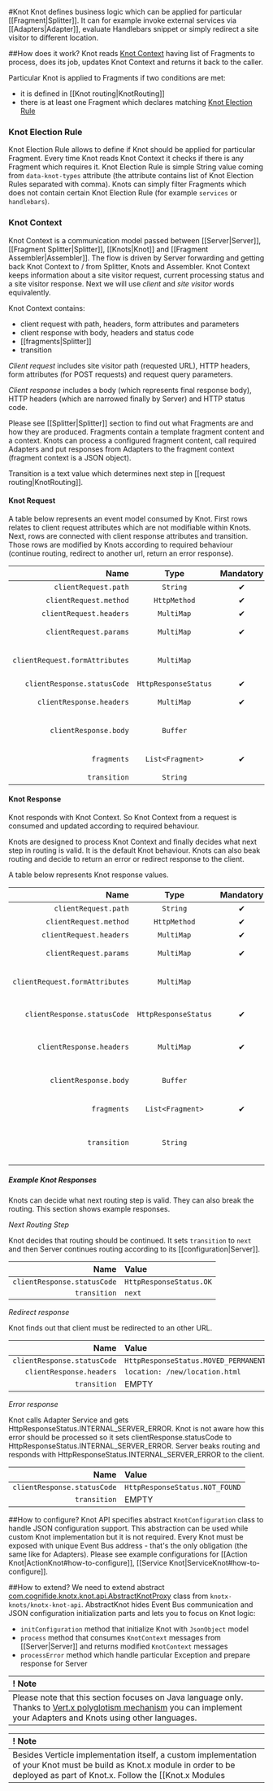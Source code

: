#Knot
Knot defines business logic which can be applied for particular [[Fragment|Splitter]]. It can for 
example invoke external services via [[Adapters|Adapter]], evaluate Handlebars snippet or simply 
redirect a site visitor to different location.

##How does it work?
Knot reads [Knot Context](#knot-context) having list of Fragments to process, does its job,
updates Knot Context and returns it back to the caller. 

Particular Knot is applied to Fragments if two conditions are met:

- it is defined in [[Knot routing|KnotRouting]]
- there is at least one Fragment which declares matching [Knot Election Rule](#knot-election-rule)

### Knot Election Rule
Knot Election Rule allows to define if Knot should be applied for particular Fragment. Every time 
Knot reads Knot Context it checks if there is any Fragment which requires it. Knot Election Rule is 
simple String value coming from `data-knot-types` attribute (the attribute contains list of Knot
Election Rules separated with comma). Knots can simply filter Fragments which does not contain 
certain Knot Election Rule (for example `services` or `handlebars`).

### Knot Context
Knot Context is a communication model passed between [[Server|Server]], [[Fragment Splitter|Splitter]], 
[[Knots|Knot]] and [[Fragment Assembler|Assembler]]. The flow is driven by Server forwarding and getting 
back Knot Context to / from Splitter, Knots and Assembler. Knot Context keeps information about a 
site visitor request, current processing status and a site visitor response. Next we will use *client* and
*site visitor* words equivalently.

Knot Context contains:
* client request with path, headers, form attributes and parameters
* client response with body, headers and status code
* [[fragments|Splitter]]
* transition

*Client request* includes site visitor path (requested URL), HTTP headers, form attributes 
(for POST requests) and request query parameters.

*Client response* includes a body (which represents final response body), HTTP headers (which are narrowed finally
by Server) and HTTP status code.

Please see [[Splitter|Splitter]] section to find out what Fragments are and how they are produced. 
Fragments contain a template fragment content and a context. Knots can process a configured fragment content, 
call required Adapters and put responses from Adapters to the fragment context (fragment context is a JSON 
object).

Transition is a text value which determines next step in [[request routing|KnotRouting]].

#### Knot Request
A table below represents an event model consumed by Knot. First rows relates to client request attributes
which are not modifiable within Knots. Next, rows are connected with client response attributes and 
transition. Those rows are modified by Knots according to required behaviour (continue routing, redirect
to another url, return an error response).

| Name                        | Type                                | Mandatory | Description  |
|-------:                     |:-------:                            |:-------:  |-------|
| `clientRequest.path`                 | `String`                      | &#10004;       | client request url |
| `clientRequest.method`                 | `HttpMethod`                      | &#10004;       | client request method |
| `clientRequest.headers`                 | `MultiMap`                      | &#10004;       | client request headers |
| `clientRequest.params`                 | `MultiMap`                      | &#10004;       | client request parameters |
| `clientRequest.formAttributes`                 | `MultiMap`                      |       | form attributes, relevant to POST requests |
| `clientResponse.statusCode`                 | `HttpResponseStatus`                      |   &#10004;    | `HttpResponseStatus.OK` |
| `clientResponse.headers`                 | `MultiMap`                      | &#10004;       | client response headers |
| `clientResponse.body`                 | `Buffer`                      |        | final response body, can be empty until last Handlebars Knot |
| `fragments`                 | `List<Fragment>`                      |   &#10004;    | list of Fragments created by Splitter |
| `transition`                 | `String`                      |        | empty |


#### Knot Response 
Knot responds with Knot Context. So Knot Context from a request is consumed and updated according to required behaviour.

Knots are designed to process Knot Context and finally decides what next step in routing is valid.
It is the default Knot behaviour. Knots can also beak routing and decide to return an error or redirect 
response to the client.

A table below represents Knot response values.

| Name                        | Type                                | Mandatory | Description  |
|-------:                     |:-------:                            |:-------:  |-------|
| `clientRequest.path`                 | `String`                      | &#10004;       | client request url |
| `clientRequest.method`                 | `HttpMethod`                      | &#10004;       | client request method |
| `clientRequest.headers`                 | `MultiMap`                      | &#10004;       | client request headers |
| `clientRequest.params`                 | `MultiMap`                      | &#10004;       | client request parameters |
| `clientRequest.formAttributes`                 | `MultiMap`                      |       | form attributes, relevant to POST requests |
| `clientResponse.statusCode`               | `HttpResponseStatus`                      |    &#10004;    | `HttpResponseStatus.OK` to process routing, other to beak routing  |
| `clientResponse.headers`                 | `MultiMap`                      | &#10004;       | client response headers, can be updated by Knot |
| `clientResponse.body`                 | `Buffer`                      |        | final response body, can be empty until last Handlebars Knot |
| `fragments`                 | `List<Fragment>`                      |   &#10004;    | list of Fragments created by Splitter |
| `transition`                 | `String`                      |        | defines next routing step (Knot), empty for redirects, errors and last routing step |

##### Example Knot Responses
Knots can decide what next routing step is valid. They can also break the routing. This section shows
example responses.

*Next Routing Step*

Knot decides that routing should be continued. It sets `transition` to `next` and then Server continues 
routing according to its [[configuration|Server]].

| Name | Value
|-------:                     | :-------  
| `clientResponse.statusCode`| `HttpResponseStatus.OK`
| `transition`| `next` 

*Redirect response*

Knot finds out that client must be redirected to an other URL.

| Name | Value
|-------:                     | :-------  
| `clientResponse.statusCode`| `HttpResponseStatus.MOVED_PERMANENTLY`
| `clientResponse.headers`| `location: /new/location.html`
| `transition`| EMPTY 

*Error response*

Knot calls Adapter Service and gets HttpResponseStatus.INTERNAL_SERVER_ERROR. Knot is not
aware how this error should be processed so it sets clientResponse.statusCode to HttpResponseStatus.INTERNAL_SERVER_ERROR.
Server beaks routing and responds with HttpResponseStatus.INTERNAL_SERVER_ERROR to the client.

| Name | Value
|-------:                     | :-------  
| `clientResponse.statusCode`| `HttpResponseStatus.NOT_FOUND`
| `transition`| EMPTY 


##How to configure?
Knot API specifies abstract `KnotConfiguration` class to handle JSON configuration support. This
abstraction can be used while custom Knot implementation but it is not required. Every Knot must be
exposed with unique Event Bus address - that's the only obligation (the same like for Adapters).
Please see example configurations for [[Action Knot|ActionKnot#how-to-configure]], 
[[Service Knot|ServiceKnot#how-to-configure]].

##How to extend?
We need to extend abstract 
[com.cognifide.knotx.knot.api.AbstractKnotProxy](https://github.com/Cognifide/knotx/blob/master/knotx-knots/knotx-knot-api/src/main/java/com/cognifide/knotx/knot/api/AbstractKnot.java)
class from `knotx-knots/knotx-knot-api`. AbstractKnot hides Event Bus communication and JSON configuration initialization parts
and lets you to focus on Knot logic:

- `initConfiguration` method that initialize Knot with `JsonObject` model
- `process` method that consumes `KnotContext` messages from [[Server|Server]] and returns modified `KnotContext` messages
- `processError` method which handle particular Exception and prepare response for Server

| ! Note |
|:------ |
| Please note that this section focuses on Java language only. Thanks to [Vert.x polyglotism mechanism](http://vertx.io) you can implement your Adapters and Knots using other languages. |

| ! Note |
|:------ |
| Besides Verticle implementation itself, a custom implementation of your Knot must be build as Knot.x module in order to be deployed as part of Knot.x. Follow the [[Knot.x Modules|KnotxModules]] in order to see how to make your Knot a module. | 
